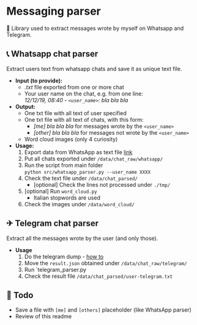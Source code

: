 # Messaging parser
🎯 Library used to extract messages wrote by myself on Whatsapp and Telegram.

## 📞 Whatsapp chat parser
Extract users text from whatsapp chats and save it as unique text file.

- **Input (to provide):** 
    - _.txt_ file exported from one or more chat
    - Your user name on the chat, e.g. from one line:<br> 
     _12/12/19, 08:40 - `<user_name>`: bla bla bla_ 
- **Output:**
    - One txt file with all text of user specified
    - One txt file with all text of chats, with this form:
        - _[me] bla bla bla_ for messages wrote by the `<user_name>`
        - _[other] bla bla bla_ for messages not wrote by the `<user_name>`
    - Word cloud images (only 4 curiosity)
- **Usage:**
    1. Export data from WhatsApp as text file [link](https://faq.whatsapp.com/en/android/23756533/)
    2. Put all chats exported under `/data/chat_raw/whatsapp/`
    3. Run the script from main folder <br>
        `python src/whatsapp_parser.py --user_name XXXX`
    4. Check the text file under `/data/chat_parsed/`
        - [optional] Check the lines not processed under `./tmp/`
    5. [optional] Run `word_cloud.py`
        - Italian stopwords are used
    6. Check the images under `/data/word_cloud/` 
    
## ✈ Telegram chat parser
Extract all the messages wrote by the user (and only those).

- **Usage**
    1. Do the telegram dump - [how to](https://telegram.org/blog/export-and-more)
    2. Move the `result.json` obtained under `/data/chat_raw/telegram/`
    3. Run `telegram_parser.py
    4. Check the result file `/data/chat_parsed/user-telegram.txt`
    
## 📝 Todo
- Save a file with `[me]` and `[others]` placeholder (like WhatsApp parser)
- Review of this readme 